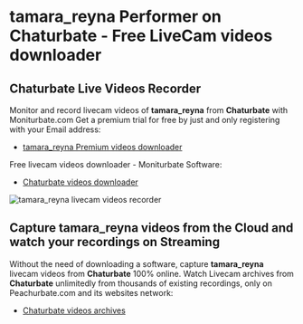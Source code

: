 # tamara_reyna Performer on Chaturbate - Free LiveCam videos downloader

## Chaturbate Live Videos Recorder

Monitor and record livecam videos of **tamara_reyna** from **Chaturbate** with Moniturbate.com
Get a premium trial for free by just and only registering with your Email address:
* [tamara_reyna Premium videos downloader](https://moniturbate.com/request-demo-licence-key.html)

Free livecam videos downloader - Moniturbate Software:
* [Chaturbate videos downloader](https://moniturbate.com/moniturbate-download-software.html)

![tamara_reyna livecam videos recorder](https://peachurnet.com/templates/moniturbate-software.png)


## Capture tamara_reyna videos from the Cloud and watch your recordings on Streaming

Without the need of downloading a software, capture **tamara_reyna** livecam videos from **Chaturbate** 100% online.
Watch Livecam archives from **Chaturbate** unlimitedly from thousands of existing recordings, only on Peachurbate.com and its websites network:
* [Chaturbate videos archives](https://peachurnet.com/)